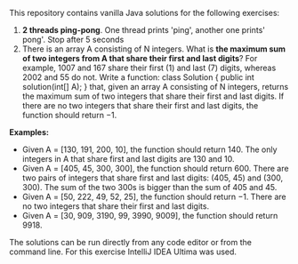 This repository contains vanilla Java solutions for the following exercises:

1. **2 threads ping-pong**. One thread prints 'ping', another one prints' pong'. Stop after 5 seconds
2. There is an array A consisting of N integers. What is **the maximum sum of two integers from A that share their first and last digits**? For example, 1007 and 167 share their first (1) and last (7) digits, whereas 2002 and 55 do not.
Write a function:
class Solution { public int solution(int[] A); }
that, given an array A consisting of N integers, returns the maximum sum of two integers that share their first and last digits. If there are no two integers that share their first and last digits, the function should return −1.

**Examples:**
* Given A = [130, 191, 200, 10], the function should return 140. The only integers in A that share first and last digits are 130 and 10.
* Given A = [405, 45, 300, 300], the function should return 600. There are two pairs of integers that share first and last digits: (405, 45) and (300, 300). The sum of the two 300s is bigger than the sum of 405 and 45.
* Given A = [50, 222, 49, 52, 25], the function should return −1. There are no two integers that share their first and last digits.
* Given A = [30, 909, 3190, 99, 3990, 9009], the function should return 9918.

The solutions can be run directly from any code editor or from the command line. For this exercise IntelliJ IDEA Ultima was used.

